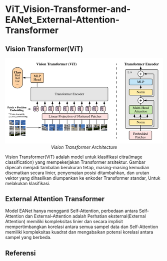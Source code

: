# ViT_Vision-Transformer-and-EANet_External-Attention-Transformer

## Vision Transformer(ViT)

<p align="center">
 <img src="https://github.com/sultanbst123/ViT_Vision-Transformer-and-EANet_External-Attention-Transformer/blob/main/images.png"> <i>Vision Transformer Architecture</i>
</p>

Vision Transformer(ViT) adalah model untuk klasifikasi citra(image classification) yang mempekerjakan Transformer arsitektur. Gambar dipecah menjadi tambalan berukuran tetap, masing-masing kemudian disematkan secara linier, penyematan posisi ditambahkan, dan urutan vektor yang dihasilkan diumpankan ke enkoder Transformer standar, Untuk melakukan klasifikasi.

## External Attention Transformer

Model EANet hanya mengganti Self-Attention, perbedaan antara Self-Attention dan External-Attention adalah  Perhatian eksternal(External Attention) memiliki kompleksitas linier dan secara implisit mempertimbangkan korelasi antara semua sampel data dan 
Self-Attention memiliki kompleksitas kuadrat dan mengabaikan potensi korelasi antara sampel yang berbeda.

## Referensi 


